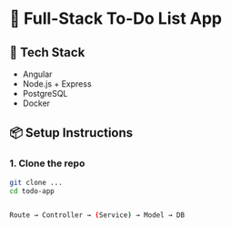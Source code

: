 # 📝 Full-Stack To-Do List App

## 🚀 Tech Stack
- Angular
- Node.js + Express
- PostgreSQL
- Docker

## 📦 Setup Instructions

### 1. Clone the repo
```bash
git clone ...
cd todo-app


Route → Controller → (Service) → Model → DB
